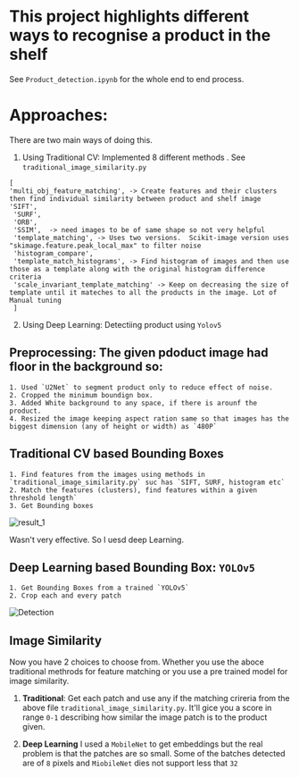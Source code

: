 # This project highlights different ways to recognise a product in the shelf
See `Product_detection.ipynb` for the whole end to end process.

# Approaches:

There are two main ways of doing this. 
1. Using Traditional CV: Implemented 8 different methods . See  `traditional_image_similarity.py`
```
[
'multi_obj_feature_matching', -> Create features and their clusters then find individual similarity between product and shelf image
'SIFT',
 'SURF',
 'ORB',
 'SSIM',  -> need images to be of same shape so not very helpful
 'template_matching', -> Uses two versions.  Scikit-image version uses "skimage.feature.peak_local_max" to filter noise
 'histogram_compare',
 'template_match_histograms', -> Find histogram of images and then use those as a template along with the original histogram difference criteria
 'scale_invariant_template_matching' -> Keep on decreasing the size of template until it mateches to all the products in the image. Lot of Manual tuning
 ]
 ```
 
2. Using Deep Learning: Detectiing product using `Yolov5`


## Preprocessing: The given pdoduct image had floor in the background so:
```
1. Used `U2Net` to segment product only to reduce effect of noise.
2. Cropped the minimum boundign box.
3. Added White background to any space, if there is arounf the product.
4. Resized the image keeping aspect ration same so that images has the biggest dimension (any of height or width) as `480P`
```

## Traditional CV based Bounding Boxes
```
1. Find features from the images using methods in `traditional_image_similarity.py` suc has `SIFT, SURF, histogram etc`
2. Match the features (clusters), find features within a given threshold length`
3. Get Bounding boxes
```
![result_1](https://user-images.githubusercontent.com/50293852/180609777-2ffdcc38-0f1a-4f6c-b05c-d51ea829ae51.png)

Wasn't very effective. So I uesd deep Learning.

## Deep Learning based Bounding Box: `YOLOv5`
```
1. Get Bounding Boxes from a trained `YOLOv5`
2. Crop each and every patch
```
![Detection](https://user-images.githubusercontent.com/50293852/180609949-67b3cbf8-4edc-4c56-a82b-765d434f6bac.jpeg)

## Image Similarity

Now you have 2 choices to choose from. Whether you use the aboce traditional methrods for feature matching or you use a pre trained model for image similarity.

1. **Traditional**: Get each patch and use any if the matching crireria from the above file `traditional_image_similarity.py`. It'll gice you a score in range `0-1` describing how similar the image patch is to the product given.

2. **Deep Learning** I used a `MobileNet` to get embeddings but the real problem is that the patches are so small. Some of the batches detected are of `8` pixels and `MiobileNet` dies not support less that `32`




